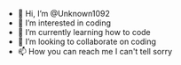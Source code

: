 - 👋 Hi, I’m @Unknown1092
- 👀 I’m interested in coding       
- 🌱 I’m currently learning how to code
- 💞️ I’m looking to collaborate on coding
- 📫 How you can reach me I can't tell sorry


